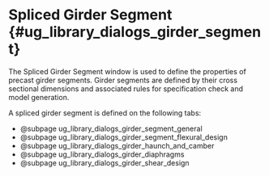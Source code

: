 Spliced Girder Segment {#ug_library_dialogs_girder_segment}
==============================================
The Spliced Girder Segment window is used to define the properties of precast girder segments. Girder segments are defined by their cross sectional dimensions and associated rules for specification check and model generation.

A spliced girder segment is defined on the following tabs:

* @subpage ug_library_dialogs_girder_segment_general
* @subpage ug_library_dialogs_girder_segment_flexural_design
* @subpage ug_library_dialogs_girder_haunch_and_camber
* @subpage ug_library_dialogs_girder_diaphragms
* @subpage ug_library_dialogs_girder_shear_design

